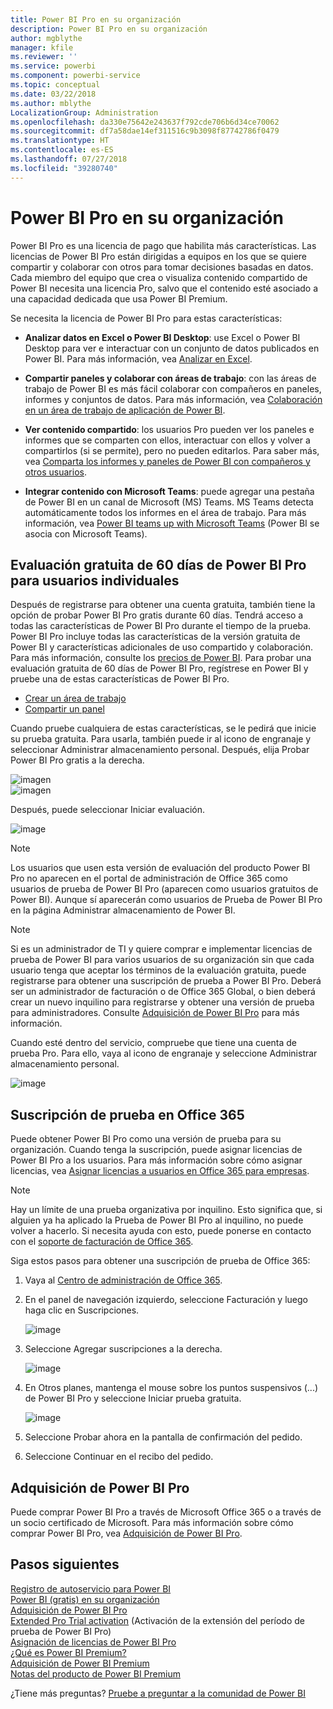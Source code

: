 ```yaml
---
title: Power BI Pro en su organización
description: Power BI Pro en su organización
author: mgblythe
manager: kfile
ms.reviewer: ''
ms.service: powerbi
ms.component: powerbi-service
ms.topic: conceptual
ms.date: 03/22/2018
ms.author: mblythe
LocalizationGroup: Administration
ms.openlocfilehash: da330e75642e243637f792cde706b6d34ce70062
ms.sourcegitcommit: df7a58dae14ef311516c9b3098f87742786f0479
ms.translationtype: HT
ms.contentlocale: es-ES
ms.lasthandoff: 07/27/2018
ms.locfileid: "39280740"
---
```

# <a name="power-bi-pro-in-your-organization"></a>Power BI Pro en su organización

Power BI Pro es una licencia de pago que habilita más características. Las licencias de Power BI Pro están dirigidas a equipos en los que se quiere compartir y colaborar con otros para tomar decisiones basadas en datos.  Cada miembro del equipo que crea o visualiza contenido compartido de Power BI necesita una licencia Pro, salvo que el contenido esté asociado a una capacidad dedicada que usa Power BI Premium.

Se necesita la licencia de Power BI Pro para estas características:

* **Analizar datos en Excel o Power BI Desktop**: use Excel o Power BI Desktop para ver e interactuar con un conjunto de datos publicados en Power BI. Para más información, vea [Analizar en Excel](service-analyze-in-excel.md).

* **Compartir paneles y colaborar con áreas de trabajo**: con las áreas de trabajo de Power BI es más fácil colaborar con compañeros en paneles, informes y conjuntos de datos. Para más información, vea [Colaboración en un área de trabajo de aplicación de Power BI](service-collaborate-power-bi-workspace.md).

* **Ver contenido compartido**: los usuarios Pro pueden ver los paneles e informes que se comparten con ellos, interactuar con ellos y volver a compartirlos (si se permite), pero no pueden editarlos. Para saber más, vea [Comparta los informes y paneles de Power BI con compañeros y otros usuarios](service-share-dashboards.md).

* **Integrar contenido con Microsoft Teams**: puede agregar una pestaña de Power BI en un canal de Microsoft (MS) Teams. MS Teams detecta automáticamente todos los informes en el área de trabajo. Para más información, vea [Power BI teams up with Microsoft Teams](https://powerbi.microsoft.com/en-us/blog/power-bi-teams-up-with-microsoft-teams/) (Power BI se asocia con Microsoft Teams). 

## <a name="power-bi-pro-60-day-trial-for-individuals"></a>Evaluación gratuita de 60 días de Power BI Pro para usuarios individuales

Después de registrarse para obtener una cuenta gratuita, también tiene la opción de probar Power BI Pro gratis durante 60 días. Tendrá acceso a todas las características de Power BI Pro durante el tiempo de la prueba. Power BI Pro incluye todas las características de la versión gratuita de Power BI y características adicionales de uso compartido y colaboración. Para más información, consulte los [precios de Power BI](https://powerbi.microsoft.com/en-us/pricing/). Para probar una evaluación gratuita de 60 días de Power BI Pro, regístrese en Power BI y pruebe una de estas características de Power BI Pro.

* [Crear un área de trabajo](service-create-distribute-apps.md)
* [Compartir un panel](service-share-dashboards.md)

Cuando pruebe cualquiera de estas características, se le pedirá que inicie su prueba gratuita. Para usarla, también puede ir al icono de engranaje y seleccionar Administrar almacenamiento personal. Después, elija Probar Power BI Pro gratis a la derecha.

   ![imagen](media/service-power-bi-pro-in-your-organization/service-power-bi-pro-in-your-organization-01.png)
   </br>
   ![imagen](media/service-power-bi-pro-in-your-organization/service-power-bi-pro-in-your-organization-02.png)

Después, puede seleccionar Iniciar evaluación.

   ![image](media/service-power-bi-pro-in-your-organization/service-power-bi-pro-in-your-organization-03.png)

> [!NOTE]
> Los usuarios que usen esta versión de evaluación del producto Power BI Pro no aparecen en el portal de administración de Office 365 como usuarios de  prueba de Power BI Pro (aparecen como usuarios gratuitos de Power BI). Aunque sí aparecerán como usuarios de Prueba de Power BI Pro en la página Administrar almacenamiento de Power BI.
>

> [!NOTE]
> Si es un administrador de TI y quiere comprar e implementar licencias de prueba de Power BI para varios usuarios de su organización sin que cada usuario tenga que aceptar los términos de la evaluación gratuita, puede registrarse para obtener una suscripción de prueba a Power BI Pro. Deberá ser un administrador de facturación o de Office 365 Global, o bien deberá crear un nuevo inquilino para registrarse y obtener una versión de prueba para administradores. Consulte [Adquisición de Power BI Pro](service-admin-purchasing-power-bi-pro.md) para más información.
>

Cuando esté dentro del servicio, compruebe que tiene una cuenta de prueba Pro. Para ello, vaya al icono de engranaje y seleccione Administrar almacenamiento personal.

   ![image](media/service-power-bi-pro-in-your-organization/service-power-bi-pro-in-your-organization-04.png)

## <a name="subscription-trial-in-office-365"></a>Suscripción de prueba en Office 365

Puede obtener Power BI Pro como una versión de prueba para su organización. Cuando tenga la suscripción, puede asignar licencias de Power BI Pro a los usuarios. Para más información sobre cómo asignar licencias, vea [Asignar licencias a usuarios en Office 365 para empresas](https://support.office.com/en-us/article/assign-licenses-to-users-in-office-365-for-business-997596b5-4173-4627-b915-36abac6786dc?ui=en-US&rs=en-US&ad=US).

> [!NOTE]
> Hay un límite de una prueba organizativa por inquilino. Esto significa que, si alguien ya ha aplicado la Prueba de Power BI Pro al inquilino, no puede volver a hacerlo. Si necesita ayuda con esto, puede ponerse en contacto con el [soporte de facturación de Office 365](https://support.office.microsoft.com/en-us/article/contact-support-for-business-products-admin-help-32a17ca7-6fa0-4870-8a8d-e25ba4ccfd4b?CorrelationId=552bbf37-214f-4202-80cb-b94240dcd671&ui=en-US&rs=en-US&ad=US).
>

Siga estos pasos para obtener una suscripción de prueba de Office 365:

1. Vaya al [Centro de administración de Office 365](https://portal.office.com/adminportal/home#/homepage).
2. En el panel de navegación izquierdo, seleccione Facturación y luego haga clic en Suscripciones.

   ![image](media/service-power-bi-pro-in-your-organization/service-power-bi-pro-in-your-organization-05.png)

3. Seleccione Agregar suscripciones a la derecha.

   ![image](media/service-power-bi-pro-in-your-organization/service-power-bi-pro-in-your-organization-06.png)

4. En Otros planes, mantenga el mouse sobre los puntos suspensivos (...) de Power BI Pro y seleccione Iniciar prueba gratuita.

   ![image](media/service-power-bi-pro-in-your-organization/service-power-bi-pro-in-your-organization-07.png) 

5. Seleccione Probar ahora en la pantalla de confirmación del pedido.
6. Seleccione Continuar en el recibo del pedido.

## <a name="purchasing-power-bi-pro"></a>Adquisición de Power BI Pro

Puede comprar Power BI Pro a través de Microsoft Office 365 o a través de un socio certificado de Microsoft. Para más información sobre cómo comprar Power BI Pro, vea [Adquisición de Power BI Pro](service-admin-purchasing-power-bi-pro.md).

## <a name="next-steps"></a>Pasos siguientes
[Registro de autoservicio para Power BI](service-admin-signing-up-for-power-bi-with-a-new-office-365-trial.md)
<br/>
[Power BI (gratis) en su organización](service-admin-service-free-in-your-organization.md)
<br/>
[Adquisición de Power BI Pro](service-admin-purchasing-power-bi-pro.md)
<br/>
[Extended Pro Trial activation](service-extended-pro-trial.md) (Activación de la extensión del período de prueba de Power BI Pro)
<br/>
[Asignación de licencias de Power BI Pro](service-admin-assigning-power-bi-pro-licenses.md)
<br/>
[¿Qué es Power BI Premium?](service-admin-premium-manage.md)
<br/>
[Adquisición de Power BI Premium](service-admin-premium-purchase.md)
<br/>
[Notas del producto de Power BI Premium](https://aka.ms/pbipremiumwhitepaper)

¿Tiene más preguntas? [Pruebe a preguntar a la comunidad de Power BI](https://community.powerbi.com/)
